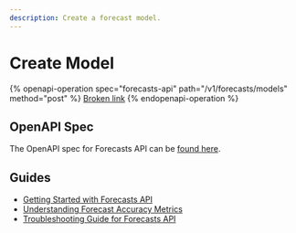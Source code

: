 ```yaml
---
description: Create a forecast model.
---
```


# Create Model

{% openapi-operation spec="forecasts-api" path="/v1/forecasts/models" method="post" %}
[Broken link](broken-reference)
{% endopenapi-operation %}

## OpenAPI Spec

The OpenAPI spec for Forecasts API can be [found here](https://api.predicthq.com/docs/?urls.primaryName=Forecasts+API).

## Guides

* [Getting Started with Forecasts API](https://docs.predicthq.com/getting-started/guides/forecasts-api-guides/getting-started)
* [Understanding Forecast Accuracy Metrics](https://docs.predicthq.com/getting-started/guides/forecasts-api-guides/understanding-forecast-accuracy-metrics)
* [Troubleshooting Guide for Forecasts API](https://docs.predicthq.com/getting-started/guides/forecasts-api-guides/troubleshooting)
